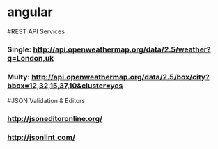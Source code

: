 # angular
#REST API Services
### Single: http://api.openweathermap.org/data/2.5/weather?q=London,uk

### Multy: http://api.openweathermap.org/data/2.5/box/city?bbox=12,32,15,37,10&cluster=yes

#JSON Validation & Editors
### http://jsoneditoronline.org/
### http://jsonlint.com/

